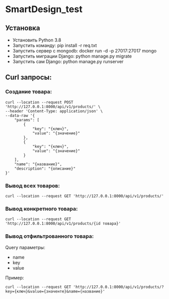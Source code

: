 # SmartDesign_test
## Установка
- Установить Python 3.8
- Запустить команду: pip install -r req.txt
- Запустить сервер с mongodb: docker run -d -p 27017:27017 mongo
- Запустить миграции Django: python manage.py migrate
- Запустить сам Django: python manage.py runserver
## Curl запросы:
### Создание товара:
```
curl --location --request POST 'http://127.0.0.1:8000/api/v1/products/' \
--header 'Content-Type: application/json' \
--data-raw '{
    "params": [
        {
            "key": "{ключ}",
            "value": "{значение}"
        },
        {
            "key": "{ключ}",
            "value": "{значение}"
        }
    ],
    "name": "{название}",
    "description": "{описание}"
}'
```
### Вывод всех товаров:
```
curl --location --request GET 'http://127.0.0.1:8000/api/v1/products/'
```
### Вывод конкретного товара:
```
curl --location --request GET 'http://127.0.0.1:8000/api/v1/products/{id товара}'
```
### Вывод отфильтрованного товара:
Query параметры:
- name
- key
- value

Пример:
```
curl --location --request GET 'http://127.0.0.1:8000/api/v1/products/?key={ключ}&value={значенте}&name={название}'
```
